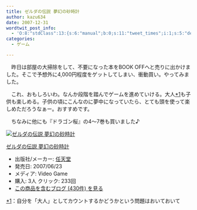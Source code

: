 ```yaml
---
title: ゼルダの伝説 夢幻の砂時計
author: kazu634
date: 2007-12-31
wordtwit_post_info:
  - 'O:8:"stdClass":13:{s:6:"manual";b:0;s:11:"tweet_times";i:1;s:5:"delay";i:0;s:7:"enabled";i:1;s:10:"separation";s:2:"60";s:7:"version";s:3:"3.7";s:14:"tweet_template";b:0;s:6:"status";i:2;s:6:"result";a:0:{}s:13:"tweet_counter";i:2;s:13:"tweet_log_ids";a:1:{i:0;i:3555;}s:9:"hash_tags";a:0:{}s:8:"accounts";a:1:{i:0;s:7:"kazu634";}}'
categories:
  - ゲーム

---
```

<div class="section">
<p>
    　昨日は部屋の大掃除をして、不要になった本をBOOK OFFへと売りに出かけました。そこで予想外に4,000円程度をゲットしてしまい、衝動買い。やってみました。
</p>
  
<p>
    　これ、おもしろいわ。なんか段階を踏んでゲームを進めていける。大人<span class="footnote"><a href="/sirocco634/#f1" name="fn1" title="自分を「大人」としてカウントするかどうかという問題はおいておいて">*1</a></span>も子供も楽しめる。子供の頃にこんなのに夢中になっていたら、とても頭を使って楽しめただろうなぁー。おすすめです。
</p>
  
<p>
    　ちなみに他にも『ドラゴン桜』の4～7巻も買いました♪
</p>
  
<div class="hatena-asin-detail">
<a href="http://www.amazon.co.jp/dp/B000FJ8DB4/?tag=hatena_st1-22&ascsubtag=d-7ibv" onclick="__gaTracker('send', 'event', 'outbound-article', 'http://www.amazon.co.jp/dp/B000FJ8DB4/?tag=hatena_st1-22&ascsubtag=d-7ibv', '');"><img src="https://images-na.ssl-images-amazon.com/images/I/61qGisoAyTL._SL160_.jpg" class="hatena-asin-detail-image" alt="ゼルダの伝説 夢幻の砂時計" title="ゼルダの伝説 夢幻の砂時計" /></a></p> 
    
<div class="hatena-asin-detail-info">
<p class="hatena-asin-detail-title">
<a href="http://www.amazon.co.jp/dp/B000FJ8DB4/?tag=hatena_st1-22&ascsubtag=d-7ibv" onclick="__gaTracker('send', 'event', 'outbound-article', 'http://www.amazon.co.jp/dp/B000FJ8DB4/?tag=hatena_st1-22&ascsubtag=d-7ibv', 'ゼルダの伝説 夢幻の砂時計');">ゼルダの伝説 夢幻の砂時計</a>
</p>
      
<ul>
<li>
<span class="hatena-asin-detail-label">出版社/メーカー:</span> <a href="http://d.hatena.ne.jp/keyword/%C7%A4%C5%B7%C6%B2" onclick="__gaTracker('send', 'event', 'outbound-article', 'http://d.hatena.ne.jp/keyword/%C7%A4%C5%B7%C6%B2', '任天堂');" class="keyword">任天堂</a>
</li>
<li>
<span class="hatena-asin-detail-label">発売日:</span> 2007/06/23
</li>
<li>
<span class="hatena-asin-detail-label">メディア:</span> Video Game
</li>
<li>
<span class="hatena-asin-detail-label">購入</span>: 3人 <span class="hatena-asin-detail-label">クリック</span>: 233回
</li>
<li>
<a href="http://d.hatena.ne.jp/asin/B000FJ8DB4" onclick="__gaTracker('send', 'event', 'outbound-article', 'http://d.hatena.ne.jp/asin/B000FJ8DB4', 'この商品を含むブログ (430件) を見る');" target="_blank">この商品を含むブログ (430件) を見る</a>
</li>
</ul>
</div>
    
<div class="hatena-asin-detail-foot">
</div>
</div>
</div>

<div class="footnote">
<p class="footnote">
<a href="/sirocco634/#fn1" name="f1">*1</a>：自分を「大人」としてカウントするかどうかという問題はおいておいて
</p>
</div>
